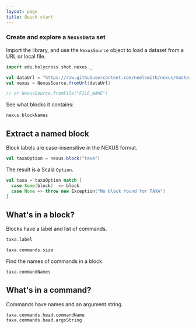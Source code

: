 ```yaml
---
layout: page
title: Quick start
---
```





### Create and explore a `NexusData` set

Import the library, and use the `NexusSource` object to load a dataset from a URL or local file.


```scala mdoc:silent
import edu.holycross.shot.nexus._

val dataUrl = "https://raw.githubusercontent.com/neelsmith/nexus/master/jvm/src/test/resources/CaveTrechineCOI.nex"
val nexus = NexusSource.fromUrl(dataUrl)

// or NexusSource.fromFile("FILE_NAME")

```

See what blocks it contains:
```scala mdoc
nexus.blockNames
```

## Extract a named block

Block labels are case-insensitive in the NEXUS format.

```scala mdoc:silent
val taxaOption = nexus.block("taxa")
```

The result is a Scala `Option`.

```scala mdoc:silent
val taxa = taxaOption match {
  case Some(block)  => block
  case None => throw new Exception("No block found for TAXA")
}
```


## What's in a block?

Blocks have a label and list of commands.

```scala mdoc
taxa.label

taxa.commands.size
```

Find the names of commands in a block:

```scala mdoc
taxa.commandNames
```


## What's in a command?

Commands have names and an argument string.

```scala mdoc
taxa.commands.head.commandName
taxa.commands.head.argsString
```
